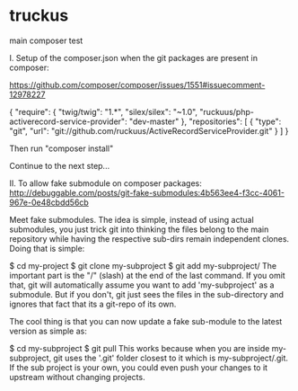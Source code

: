 truckus
=======

main composer test

I. Setup of the composer.json when the git packages are present in composer:

https://github.com/composer/composer/issues/1551#issuecomment-12978227

{
    "require": {
        "twig/twig": "1.*",
        "silex/silex": "~1.0",
		"ruckuus/php-activerecord-service-provider": "dev-master"
    },
    "repositories": [
        {
            "type": "git",
            "url": "git://github.com/ruckuus/ActiveRecordServiceProvider.git"
        }
    ]
}


Then run "composer install"

Continue to the next step...


II. To allow fake submodule on composer packages:
http://debuggable.com/posts/git-fake-submodules:4b563ee4-f3cc-4061-967e-0e48cbdd56cb

Meet fake submodules. The idea is simple, instead of using actual submodules, you just trick git into thinking the files belong to the main repository while having the respective sub-dirs remain independent clones. Doing that is simple:

$ cd my-project
$ git clone <subproject-url> my-subproject
$ git add my-subproject/
The important part is the "/" (slash) at the end of the last command. If you omit that, git will automatically assume you want to add 'my-subproject' as a submodule. But if you don't, git just sees the files in the sub-directory and ignores that fact that its a git-repo of its own.


The cool thing is that you can now update a fake sub-module to the latest version as simple as:

$ cd my-subproject
$ git pull
This works because when you are inside my-subproject, git uses the '.git' folder closest to it which is my-subproject/.git. If the sub project is your own, you could even push your changes to it upstream without changing projects.

